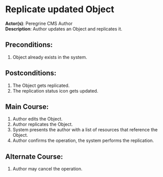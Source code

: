 # Replicate updated Object

**Actor(s)**: Peregrine CMS Author  
**Description**: Author updates an Object and replicates it.

## Preconditions:
1. Object already exists in the system.

## Postconditions:
1. The Object gets replicated.
1. The replication status icon gets updated.

## Main Course:
1. Author edits the Object.
1. Author replicates the Object.
1. System presents the author with a list of resources that reference the Object.
1. Author confirms the operation, the system performs the replication.

## Alternate Course:
1. Author may cancel the operation.